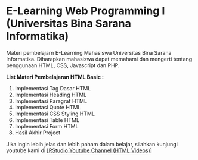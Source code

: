 # E-Learning Web Programming I (Universitas Bina Sarana Informatika)
Materi pembelajarn E-Learning Mahasiswa Universitas Bina Sarana Informatika. Diharapkan mahasiswa dapat memahami dan mengerti tentang penggunaan HTML, CSS, Javascript dan PHP.

<b>List Materi Pembelajaran HTML Basic :</b>
<ol type="1">
	<li>Implementasi Tag Dasar HTML</li>
	<li>Implementasi Heading HTML</li>
	<li>Implementasi Paragraf HTML</li>
	<li>Implementasi Quote HTML</li>
	<li>Implementasi CSS Styling HTML</li>
	<li>Implementasi Table HTML</li>
	<li>Implementasi Form HTML</li>
	<li>Hasil Akhir Project</li>
</ol>
Jika ingin lebih jelas dan lebih paham dalam belajar, silahkan kunjungi youtube kami di <a href="https://www.youtube.com/playlist?list=PLUIcLB6qFqtChleH6XRRd1dj_cHh7fPLX" target="_blank">[RStudio Youtube Channel (HTML Videos)]</a>
